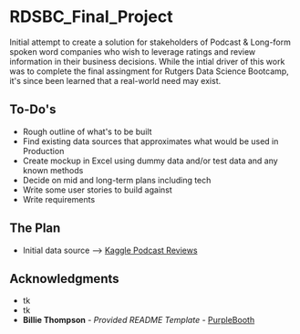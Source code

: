 # RDSBC_Final_Project

Initial attempt to create a solution for stakeholders of Podcast & Long-form spoken word companies who wish to leverage ratings and review information in their business decisions. While the intial driver of this work was to complete the final assingment for Rutgers Data Science Bootcamp, it's since been learned that a real-world need may exist. 


## To-Do's

- Rough outline of what's to be built
- Find existing data sources that approximates what would be used in Production
- Create mockup in Excel using dummy data and/or test data and any known methods
- Decide on mid and long-term plans including tech
- Write some user stories to build against
- Write requirements


## The Plan

- Initial data source --> [Kaggle Podcast Reviews](https://www.kaggle.com/datasets/thoughtvector/podcastreviews?resource=download)






<!--
	-- ## Getting Started

	--These instructions tk tk

-->

<!--
	### Prerequisites

	Requirements for the software and other tools to build, test and push 
		- [Example 1](https://www.example.com)
		- [Example 2](https://www.example.com)

	### Installing

	A step by step series of examples that tell you how to get a development
	environment running

	Say what the step will be

	    Give the example

	And repeat

	    until finished

	End with an example of getting some data out of the system or using it for a little demo


	## Running the tests

		Explain how to run the automated tests for this system

	### Sample Tests

		Explain what these tests test and why

    			Give an example

	### Style test

		Checks if the best practices and the right coding style has been used.

	    Give an example

	## Deployment

	Add additional notes to deploy this on a live system

	## Built With

	  - [Contributor Covenant](https://www.contributor-covenant.org/) - Used	
	    for the Code of Conduct
	  - [Creative Commons](https://creativecommons.org/) - Used to choose		
	    the license

	## Contributing

	tk

	## Versioning

	tk

	## Authors

	  - **Charles Clerke**


	## License

	This project is licensed under xxxx

-->


## Acknowledgments

  - tk
  - tk
  - **Billie Thompson** - *Provided README Template* -
    [PurpleBooth](https://github.com/PurpleBooth)
